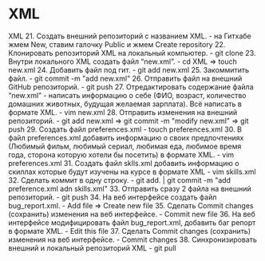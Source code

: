 # XML
XML
 21. Создать внешний репозиторий c названием XML. - на Гитхабе жмем New, ставим галочку Public и жмем Create repository
 22. Клонировать репозиторий XML на локальный компьютер. - git clone
 23. Внутри локального XML создать файл “new.xml”. - cd XML => touch new.xml
 24. Добавить файл под гит. - git add new.xml
 25. Закоммитить файл. - git commit -m "add new.xml"
 26. Отправить файл на внешний GitHub репозиторий. - git push
 27. Отредактировать содержание файла “new.xml” - написать информацию о себе (ФИО, возраст, количество домашних животных, будущая желаемая зарплата). Всё написать в формате XML. - vim new.xml
 28. Отправить изменения на внешний репозиторий. - git add new.xml => git commit -m "modify new.xml" => git push
 29. Создать файл preferences.xml - touch preferences.xml
 30. В файл preferences.xml добавить информацию о своих предпочтениях (Любимый фильм, любимый сериал, любимая еда, любимое время года, сторона которую хотели бы посетить) в формате XML. - vim preferences.xml
 31. Создать файл sklls.xml добавить информацию о скиллах которые будут изучены на курсе в формате XML - vim skills.xml
 32. Сделать коммит в одну строку. - git add. | git commit -m "add preference.xml adn skills.xml"
 33. Отправить сразу 2 файла на внешний репозиторий. - git push
 34. На веб интерфейсе создать файл bug_report.xml. - Add file => Create new file
 35. Сделать Commit changes (сохранить) изменения на веб интерфейсе. - Commit new file
 36. На веб интерфейсе модифицировать файл bug_report.xml, добавить баг репорт в формате XML. - Edit this file
 37. Сделать Commit changes (сохранить) изменения на веб интерфейсе. - Commit changes
 38. Синхронизировать внешний и локальный репозиторий XML - git pull
